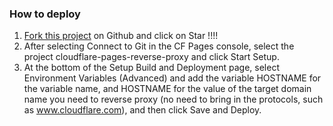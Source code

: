 ### How to deploy
1. [Fork this project](https://github.com/lirtual/cloudflare-pages-reverse-proxy/fork) on Github and click on Star !!!!
2. After selecting Connect to Git in the CF Pages console, select the project cloudflare-pages-reverse-proxy and click Start Setup.
3. At the bottom of the Setup Build and Deployment page, select Environment Variables (Advanced) and add the variable HOSTNAME for the variable name, and HOSTNAME for the value of the target domain name you need to reverse proxy (no need to bring in the protocols, such as www.cloudflare.com), and then click Save and Deploy.
